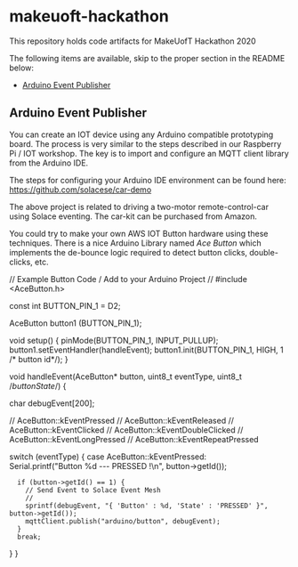 # makeuoft-hackathon
This repository holds code artifacts for MakeUofT Hackathon 2020

The following items are available, skip to the proper section in the README below: 
- [Arduino Event Publisher](#arduino-event-publisher)

## Arduino Event Publisher
You can create an IOT device using any Arduino compatible prototyping board.  The process is very similar to the steps described in our Raspberry Pi / IOT workshop.  The key is to import and configure an MQTT client library from the Arduino IDE.

The steps for configuring your Arduino IDE environment can be found here:
https://github.com/solacese/car-demo

The above project is related to driving a two-motor remote-control-car using Solace eventing.  The car-kit can be purchased from Amazon.  

You could try to make your own AWS IOT Button hardware using these techniques.  There is a nice Arduino Library named *Ace Button* which implements the de-bounce logic required to detect button clicks, double-clicks, etc.

// Example Button Code / Add to your Arduino Project
//
#include <AceButton.h>

const int BUTTON_PIN_1 = D2;

AceButton button1 (BUTTON_PIN_1);

void setup() {
    pinMode(BUTTON_PIN_1, INPUT_PULLUP);
    button1.setEventHandler(handleEvent);
    button1.init(BUTTON_PIN_1, HIGH, 1 /* button id*/);
}

void handleEvent(AceButton* button, uint8_t eventType,
    uint8_t /*buttonState*/) {

  char debugEvent[200];

  // AceButton::kEventPressed
  // AceButton::kEventReleased
  // AceButton::kEventClicked
  // AceButton::kEventDoubleClicked
  // AceButton::kEventLongPressed
  // AceButton::kEventRepeatPressed

  switch (eventType) {
    case AceButton::kEventPressed:      
      Serial.printf("Button %d --- PRESSED !\n", button->getId()); 
      
      if (button->getId() == 1) {
        // Send Event to Solace Event Mesh
        //
        sprintf(debugEvent, "{ 'Button' : %d, 'State' : 'PRESSED' }",  button->getId());
        mqttClient.publish("arduino/button", debugEvent); 
      }
      break;
  }
}




